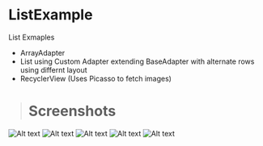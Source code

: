 # ListExample

List Exmaples

- ArrayAdapter
- List using Custom Adapter extending BaseAdapter with alternate rows using differnt layout
- RecyclerView (Uses Picasso to fetch images)

> # Screenshots

![Alt text](/app/raw/1.png?raw=true "Home Screen")
![Alt text](/app/raw/2.png?raw=true "Array Adapter")
![Alt text](/app/raw/3.png?raw=true "Base Adapter")
![Alt text](/app/raw/4.png?raw=true "List Activity")
![Alt text](/app/raw/5.png?raw=true "Recycler View Example")
